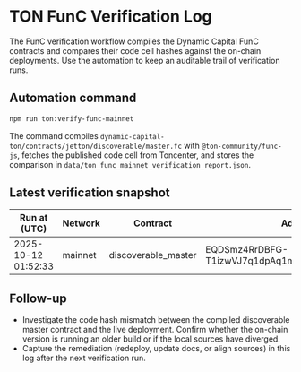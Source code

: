 # TON FunC Verification Log

The FunC verification workflow compiles the Dynamic Capital FunC contracts and
compares their code cell hashes against the on-chain deployments. Use the
automation to keep an auditable trail of verification runs.

## Automation command

```sh
npm run ton:verify-func-mainnet
```

The command compiles
`dynamic-capital-ton/contracts/jetton/discoverable/master.fc` with
`@ton-community/func-js`, fetches the published code cell from Toncenter, and
stores the comparison in `data/ton_func_mainnet_verification_report.json`.

## Latest verification snapshot

| Run at (UTC)        | Network | Contract            | Address                                          | Local hash                                                       | On-chain hash                                                    | Match |
| ------------------- | ------- | ------------------- | ------------------------------------------------ | ---------------------------------------------------------------- | ---------------------------------------------------------------- | ----- |
| 2025-10-12 01:52:33 | mainnet | discoverable_master | EQDSmz4RrDBFG-T1izwVJ7q1dpAq1mJTLrKwyMYJig6Wx_6y | 16492fd272ef46b017a717f495e89e1ef360785ed0abda91a04e64640ff09b15 | 9a0f98dd6fbf225eef8165e4e64417ee931f7eea000653439e7b5dcdc0644cd6 | ❌    |

## Follow-up

- Investigate the code hash mismatch between the compiled discoverable master
  contract and the live deployment. Confirm whether the on-chain version is
  running an older build or if the local sources have diverged.
- Capture the remediation (redeploy, update docs, or align sources) in this log
  after the next verification run.
